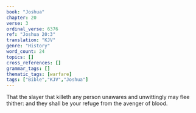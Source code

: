 ```yaml
---
book: "Joshua"
chapter: 20
verse: 3
ordinal_verse: 6376
ref: "Joshua 20:3"
translation: "KJV"
genre: "History"
word_count: 24
topics: []
cross_references: []
grammar_tags: []
thematic_tags: [warfare]
tags: ["Bible","KJV","Joshua"]
---
```

That the slayer that killeth any person unawares and unwittingly may flee thither: and they shall be your refuge from the avenger of blood.
